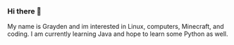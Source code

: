 ### Hi there 👋
My name is Grayden and im interested in Linux, computers, Minecraft, and coding. I am currently learning Java and hope to learn some Python as well.

